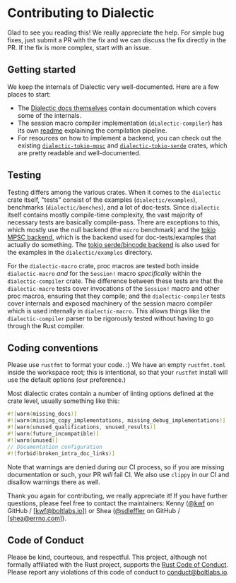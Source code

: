 # Contributing to Dialectic

Glad to see you reading this! We really appreciate the help. For simple bug fixes, just submit a PR
with the fix and we can discuss the fix directly in the PR. If the fix is more complex, start with an
issue.

## Getting started

We keep the internals of Dialectic very well-documented. Here are a few places to start:

- The [Dialectic docs themselves](https://docs.rs/dialectic) contain documentation which covers some
  of the internals.
- The session macro compiler implementation (`dialectic-compiler`) has its own
  [readme](https://github.com/boltlabs-inc/dialectic/tree/main/dialectic-compiler/README.md)
  explaining the compilation pipeline.
- For resources on how to implement a backend, you can check out the existing
  [`dialectic-tokio-mpsc`](https://github.com/boltlabs-inc/dialectic/tree/main/dialectic-tokio-mpsc)
  and
  [`dialectic-tokio-serde`](https://github.com/boltlabs-inc/dialectic/tree/main/dialectic-tokio-serde)
  crates, which are pretty readable and well-documented.

## Testing

Testing differs among the various crates. When it comes to the `dialectic` crate itself, "tests"
consist of the examples (`dialectic/examples`), benchmarks (`dialectic/benches`), and a lot of
doc-tests. Since `dialectic` itself contains mostly compile-time complexity, the vast majority of
necessary tests are basically compile-pass. There are exceptions to this, which mostly use the null
backend (the `micro` benchmark) and the [tokio MPSC
backend](https://github.com/boltlabs-inc/dialectic/tree/main/dialectic-tokio-mpsc), which is the
backend used for doc-tests/examples that actually do something. The [tokio serde/bincode
backend](https://github.com/boltlabs-inc/dialectic/tree/main/dialectic-tokio-serde-bincode) is also
used for the examples in the `dialectic/examples` directory.

For the `dialectic-macro` crate, proc macros are tested both inside `dialectic-macro` *and* for the
`Session!` macro *specifically* within the `dialectic-compiler` crate. The difference between these
tests are that the `dialectic-macro` tests cover invocations of the `Session!` macro and other proc
macros, ensuring that they compile; and the `dialectic-compiler` tests cover internals and exposed
machinery of the session macro compiler which is used internally in `dialectic-macro`. This allows
things like the `dialectic-compiler` parser to be rigorously tested without having to go through the
Rust compiler.

## Coding conventions

Please use `rustfmt` to format your code. :)
We have an empty `rustfmt.toml` inside the workspace root; this is intentional, so that your
`rustfmt` install will use the default options (our preference.)

Most dialectic crates contain a number of linting options defined at the crate level, usually
something like this:

```rust
#![warn(missing_docs)]
#![warn(missing_copy_implementations, missing_debug_implementations)]
#![warn(unused_qualifications, unused_results)]
#![warn(future_incompatible)]
#![warn(unused)]
// Documentation configuration
#![forbid(broken_intra_doc_links)]
```

Note that warnings are denied during our CI process, so if you are missing documentation or such,
your PR *will* fail CI. We also use `clippy` in our CI and disallow warnings there as well.

Thank you again for contributing, we really appreciate it! If you have further questions, please
feel free to contact the maintainers: Kenny ([@kwf](https://github.com/kwf) on GitHub / [kwf@boltlabs.io]) or Shea
([@sdleffler](https://github.com/sdleffler) on GitHub / [shea@errno.com]).

## Code of Conduct

Please be kind, courteous, and respectful. This project, although not formally affiliated with the
Rust project, supports the [Rust Code of Conduct](https://www.rust-lang.org/policies/code-of-conduct).
Please report any violations of this code of conduct to
[conduct@boltlabs.io](mailto:conduct@boltlabs.io).
